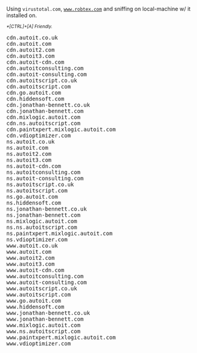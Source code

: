 Using <code>virustotal.com</code>, <code>www.robtex.com</code> and sniffing on local-machine w/ it installed on.
<!--more-->


<sup><em>*[CTRL]+[A] Friendly.</em></sup>
<pre>
cdn.autoit.co.uk
cdn.autoit.com
cdn.autoit2.com
cdn.autoit3.com
cdn.autoit-cdn.com
cdn.autoitconsulting.com
cdn.autoit-consulting.com
cdn.autoitscript.co.uk
cdn.autoitscript.com
cdn.go.autoit.com
cdn.hiddensoft.com
cdn.jonathan-bennett.co.uk
cdn.jonathan-bennett.com
cdn.mixlogic.autoit.com
cdn.ns.autoitscript.com
cdn.paintxpert.mixlogic.autoit.com
cdn.vdioptimizer.com
ns.autoit.co.uk
ns.autoit.com
ns.autoit2.com
ns.autoit3.com
ns.autoit-cdn.com
ns.autoitconsulting.com
ns.autoit-consulting.com
ns.autoitscript.co.uk
ns.autoitscript.com
ns.go.autoit.com
ns.hiddensoft.com
ns.jonathan-bennett.co.uk
ns.jonathan-bennett.com
ns.mixlogic.autoit.com
ns.ns.autoitscript.com
ns.paintxpert.mixlogic.autoit.com
ns.vdioptimizer.com
www.autoit.co.uk
www.autoit.com
www.autoit2.com
www.autoit3.com
www.autoit-cdn.com
www.autoitconsulting.com
www.autoit-consulting.com
www.autoitscript.co.uk
www.autoitscript.com
www.go.autoit.com
www.hiddensoft.com
www.jonathan-bennett.co.uk
www.jonathan-bennett.com
www.mixlogic.autoit.com
www.ns.autoitscript.com
www.paintxpert.mixlogic.autoit.com
www.vdioptimizer.com
</pre>